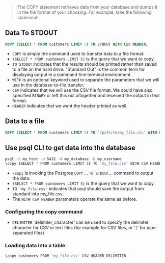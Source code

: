 

> The COPY statement retrieves data from your database and dumps it in the file format of your choosing. For example, take the following statement:

## Data To STDOUT

```sql
COPY (SELECT * FROM customers LIMIT 5) TO STDOUT WITH CSV HEADER;
```

- `COPY` is simply the command used to transfer data to a file format.
- `(SELECT * FROM customers LIMIT 5)` is the query that we want to copy.
- `TO STDOUT` indicates that the results should be printed rather than saved to a file on the hard drive. "Standard Out" is the common term for displaying output in a command-line terminal environment.
- `WITH` is an optional keyword used to separate the parameters that we will use in the database-to-file transfer.
- `CSV` indicates that we will use the CSV file format. We could have also specified `BINARY` or left this out altogether and received the output in text format.
- `HEADER` indicates that we want the header printed as well.

## Data to a file

```sql
COPY (SELECT * FROM customers LIMIT 5) TO '/path/to/my_file.csv' WITH CSV HEADER;
```

## Use psql CLI to get data into the database

```bash
psql -h my_host -p 5432 -d my_database -U my_username
\copy (SELECT * FROM customers LIMIT 5) TO 'my_file.csv' WITH CSV HEADER:
```

- `\copy` is invoking the Postgres `COPY` ... `TO STDOUT`... command to output the data.
- `(SELECT * FROM customers LIMIT 5)` is the query that we want to copy.
- `TO 'my_file.csv'` indicates that psql should save the output from standard into my_file.csv.
- The `WITH CSV HEADER` parameters operate the same as before.

### Configuring the copy command

- `DELIMITER` 'delimiter_character' can be used to specify the delimiter character
for CSV or text files (for example for CSV files, or '`|`' for pipe-separated files)

### Loading data into a table

```bash
\copy customers FROM 'my_file.csv' CSV HEADER DELIMITER
```


